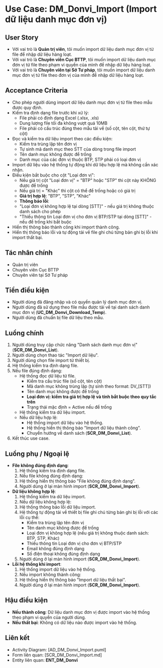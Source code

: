 # Use Case: DM_Donvi_Import (Import dữ liệu danh mục đơn vị)

## User Story
- Với vai trò là **Quản trị viên**, tôi muốn import dữ liệu danh mục đơn vị từ file để nhập dữ liệu hàng loạt.
- Với vai trò là **Chuyên viên Cục BTTP**, tôi muốn import dữ liệu danh mục đơn vị từ file theo phạm vi quyền của mình để nhập dữ liệu hàng loạt.
- Với vai trò là **Chuyên viên tại Sở Tư pháp**, tôi muốn import dữ liệu danh mục đơn vị từ file theo đơn vị của mình để nhập dữ liệu hàng loạt.

## Acceptance Criteria
- Cho phép người dùng import dữ liệu danh mục đơn vị từ file theo mẫu được quy định.
- Kiểm tra định dạng file trước khi xử lý:
  + File phải có định dạng Excel (.xlsx, .xls)
  + Dung lượng file tối đa không vượt quá 10MB
  + File phải có cấu trúc đúng theo mẫu tải về (số cột, tên cột, thứ tự cột)
- Đọc và kiểm tra dữ liệu import theo các điều kiện:
  + Kiểm tra trùng lặp tên đơn vị
  + Tự sinh mã danh mục theo STT của dòng trong file import
  + Tên danh mục không được để trống
  + Danh mục của các đơn vị thuộc BTP, STP phải có loại đơn vị
- Import dữ liệu vào hệ thống tự động khi dữ liệu hợp lệ mà không cần xác nhận.
- Điều kiện bắt buộc cho cột "Loại đơn vị":
  + Nếu giá trị cột "Loại đơn vị" = "BTP" hoặc "STP" thì cột này KHÔNG được để trống
  + Nếu giá trị = "Khác" thì cột có thể để trống hoặc có giá trị
  - **Giá trị hợp lệ**: "BTP", "STP", "Khác"
  - **Thông báo lỗi**:
  + "Loại đơn vị không hợp lệ tại dòng [STT]" - nếu giá trị không thuộc danh sách cho phép
  + "Thiếu thông tin Loại đơn vị cho đơn vị BTP/STP tại dòng [STT]" - nếu để trống khi bắt buộc
- Hiển thị thông báo thành công khi import thành công.
- Hiển thị thông báo lỗi và tự động tải về file ghi chú từng bản ghi bị lỗi khi import thất bại.

## Tác nhân chính
- Quản trị viên
- Chuyên viên Cục BTTP
- Chuyên viên tại Sở Tư pháp

## Tiền điều kiện
- Người dùng đã đăng nhập và có quyền quản lý danh mục đơn vị.
- Người dùng đã sử dụng theo file mẫu được tải về tại danh sách danh mục đơn vị (**UC_DM_Donvi_Download_Temp**).
- Người dùng đã chuẩn bị file dữ liệu theo mẫu.

## Luồng chính
1. Người dùng truy cập chức năng "Danh sách danh mục đơn vị" (**SCR_DM_Donvi_List**).
2. Người dùng chọn thao tác "Import dữ liệu".
3. Người dùng chọn file import từ thiết bị.
4. Hệ thống kiểm tra định dạng file.
5. Nếu file đúng định dạng:
   - Hệ thống đọc dữ liệu từ file.
     - Kiểm tra cấu trúc file (số cột, tên cột)
     - Mã danh mục không trùng lặp (tự sinh theo format: DV_[STT])
     - Tên danh mục không được để trống
     - **Loại đơn vị: kiểm tra giá trị hợp lệ và tính bắt buộc theo quy tắc trên**
     - Trạng thái mặc định = Active nếu để trống
   - Hệ thống kiểm tra dữ liệu import.
   - Nếu dữ liệu hợp lệ:
     - Hệ thống import dữ liệu vào hệ thống.
     - Hệ thống hiển thị thông báo "Import dữ liệu thành công".
     - Chuyển hướng về danh sách (**SCR_DM_Donvi_List**).
6. Kết thúc use case.

## Luồng phụ / Ngoại lệ
- **File không đúng định dạng**:
  1. Hệ thống kiểm tra định dạng file.
  2. Nếu file không đúng định dạng:
  3. Hệ thống hiển thị thông báo "File không đúng định dạng".
  4. Người dùng ở lại màn hình import (**SCR_DM_Donvi_Import**).
- **Dữ liệu không hợp lệ**:
  1. Hệ thống kiểm tra dữ liệu import.
  2. Nếu dữ liệu không hợp lệ:
  3. Hệ thống thông báo lỗi dữ liệu import.
  4. Hệ thống tự động tải về thiết bị file ghi chú từng bản ghi bị lỗi với các lỗi cụ thể:
     - Kiểm tra trùng lặp tên đơn vị
     - Tên danh mục không được để trống
     - Loại đơn vị không hợp lệ (nếu giá trị không thuộc danh sách: BTP, STP, Khác)
     - Thiếu thông tin Loại đơn vị cho đơn vị BTP/STP
     - Email không đúng định dạng
     - Số điện thoại không đúng định dạng
  5. Người dùng ở lại màn hình import (**SCR_DM_Donvi_Import**).
- **Lỗi hệ thống khi import**:
  1. Hệ thống import dữ liệu vào hệ thống.
  2. Nếu import không thành công:
  3. Hệ thống hiển thị thông báo "Import dữ liệu thất bại".
  4. Người dùng ở lại màn hình import (**SCR_DM_Donvi_Import**).

## Hậu điều kiện
- **Nếu thành công**: Dữ liệu danh mục đơn vị được import vào hệ thống theo phạm vi quyền của người dùng.
- **Nếu thất bại**: Không có dữ liệu nào được import vào hệ thống.

## Liên kết
- Activity Diagram: [AD_DM_Donvi_Import.puml]
- Form liên quan: [SCR_DM_Donvi_Import.md]
- Entity liên quan: **ENT_DM_Donvi**